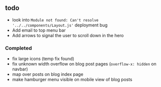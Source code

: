 ## todo

- look into `Module not found: Can't resolve '../../components/Layout.js'` deployment bug
- Add email to top menu bar
- Add arrows to signal the user to scroll down in the hero

### Completed

- fix large icons (temp fix found)
- fix unknown width overflow on blog post pages (`overflow-x: hidden` on navbar)
- map over posts on blog index page
- make hamburger menu visible on mobile view of blog posts